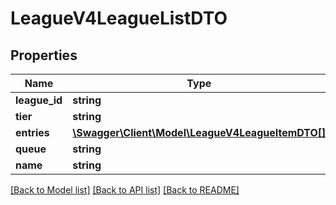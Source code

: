 # LeagueV4LeagueListDTO

## Properties
Name | Type | Description | Notes
------------ | ------------- | ------------- | -------------
**league_id** | **string** |  | [optional] 
**tier** | **string** |  | [optional] 
**entries** | [**\Swagger\Client\Model\LeagueV4LeagueItemDTO[]**](LeagueV4LeagueItemDTO.md) |  | [optional] 
**queue** | **string** |  | [optional] 
**name** | **string** |  | [optional] 

[[Back to Model list]](../README.md#documentation-for-models) [[Back to API list]](../README.md#documentation-for-api-endpoints) [[Back to README]](../README.md)


